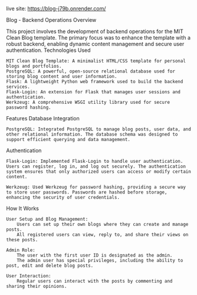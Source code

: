 live site: https://blog-j79b.onrender.com/

Blog  - Backend Operations
Overview

This project involves the development of backend operations for the MIT Clean Blog template. The primary focus was to enhance the template with a robust backend, enabling dynamic content management and secure user authentication.
Technologies Used

    MIT Clean Blog Template: A minimalist HTML/CSS template for personal blogs and portfolios.
    PostgreSQL: A powerful, open-source relational database used for storing blog content and user information.
    Flask: A lightweight Python web framework used to build the backend services.
    Flask-Login: An extension for Flask that manages user sessions and authentication.
    Werkzeug: A comprehensive WSGI utility library used for secure password hashing.

Features
Database Integration

    PostgreSQL: Integrated PostgreSQL to manage blog posts, user data, and other relational information. The database schema was designed to support efficient querying and data management.

Authentication

    Flask-Login: Implemented Flask-Login to handle user authentication. Users can register, log in, and log out securely. The authentication system ensures that only authorized users can access or modify certain content.

    Werkzeug: Used Werkzeug for password hashing, providing a secure way to store user passwords. Passwords are hashed before storage, enhancing the security of user credentials.


How It Works

    User Setup and Blog Management:
        Users can set up their own blogs where they can create and manage posts.
        All registered users can view, reply to, and share their views on these posts.

    Admin Role:
        The user with the first user ID is designated as the admin.
        The admin user has special privileges, including the ability to post, edit and delete blog posts.

    User Interaction:
        Regular users can interact with the posts by commenting and sharing their opinions.
        
